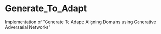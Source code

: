 # Generate_To_Adapt
Implementation of "Generate To Adapt: Aligning Domains using Generative Adversarial Networks"

